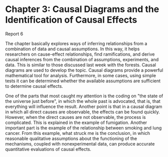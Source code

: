 # Chapter 3: Causal Diagrams and the Identification of Causal Effects

Report 6

The chapter basically explores ways of inferring relationships from a combination of data and causal assumptions. In this way, it helps researchers on cause-effect relationships, find ramifications, and derive causal inferences from the combination of assumptions, experiments, and data. This is similar to those discussed last week with the forests. Causal diagrams are used to develop the topic. Causal diagrams provide a powerful mathematical tool for analysis. Furthermore, in some cases, using simple tests it can be determined whether the available assumptions are sufficient to determine causal effects.

One of the parts that most caught my attention is the coding on "the state of the universe just before", in which the whole past is advocated, that is, that everything will influence the result. Another point is that in a causal diagram in which all direct causes are observable, the effects can be found quickly. However, when the direct causes are not observable, the process is complicated. This is explained in the example of fumigation. Another important part is the example of the relationship between smoking and lung cancer. From this example, what struck me is the conclusion, in which reasonable qualitative assumptions about the functioning of the mechanisms, coupled with nonexperimental data, can produce accurate quantitative evaluations of causal effects.